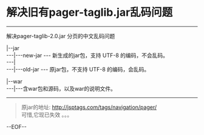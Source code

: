# 解决旧有pager-taglib.jar乱码问题
     
***  
解决pager-taglib-2.0.jar 分页的中文乱码问题   
  

|--jar  
 ---|---new-jar  --- 新生成的jar包，支持 UTF-8 的编码，不会乱码。  
 ---|  
 ---|---old-jar  --- 原jar包，不支持 UTF-8 的编码，会乱码。    
   
  
|--war  
 ---|---含war包和源码，以及war的说明文件。  



***  
 > 原jar的地址:  http://jsptags.com/tags/navigation/pager/  
 > 可惜,它现已失效 。。。 

--EOF--
